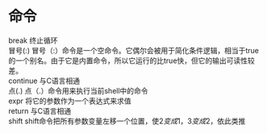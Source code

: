 # 命令


break 终止循环  
冒号(:) 冒号（:）命令是一个空命令。它偶尔会被用于简化条件逻辑，相当于true的一个别名。由于它是内置命令，所以它运行的比true快，但它的输出可读性较差。  
continue 与C语言相通  
点(.) 点（.）命令用来执行当前shell中的命令  
expr 将它的参数作为一个表达式来求值  
return 与C语言相通  
shift shift命令把所有参数变量左移一个位置，使$2变成$1，$3变成$2，依此类推  

